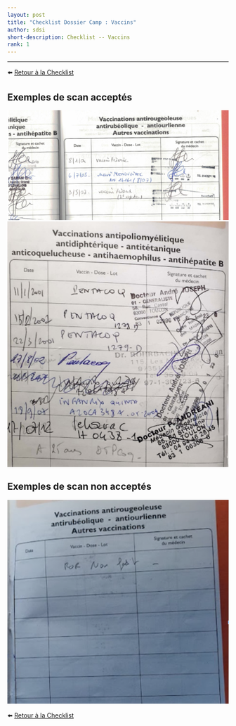 ```yaml
---
layout: post
title: "Checklist Dossier Camp : Vaccins"
author: sdsi
short-description: Checklist -- Vaccins
rank: 1
---
```


-----

:arrow_left: [Retour à la Checklist](../checklist.md)

## Exemples de scan acceptés

<img src="../../../assets/admin/vaccinOK-1.png"  class="center width-70">

<img src="../../../assets/admin/vaccinOK-2.png"  class="center width-70">

## Exemples de scan **non** acceptés

<img src="../../../assets/admin/vaccinNonOK-1.png"  class="center width-70">

:arrow_left: [Retour à la Checklist](../checklist.md)